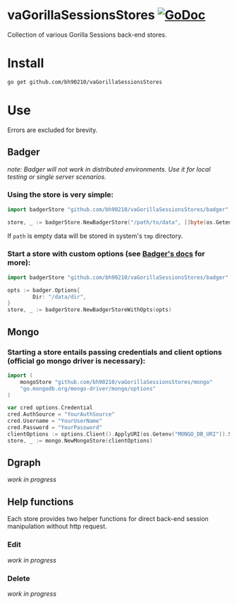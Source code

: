 # vaGorillaSessionsStores [![GoDoc](https://godoc.org/github.com/bh90210/va-gorilla-sessions-store?status.svg)](https://godoc.org/github.com/bh90210/va-gorilla-sessions-store)
Collection of various Gorilla Sessions back-end stores.

# Install

```bash
go get github.com/bh90210/vaGorillaSessionsStores
```

# Use
Errors are excluded for brevity.

## Badger
_note: Badger will not work in distributed environments. Use it for local testing or single server scenarios._

### Using the store is very simple:
```go
import badgerStore "github.com/bh90210/vaGorillaSessionsStores/badger"

store, _ := badgerStore.NewBadgerStore("/path/to/data", []byte(os.Getenv("SESSION_KEY")))
```
If `path` is empty data will be stored in system's `tmp` directory.

### Start a store with custom options (see [Badger's docs](https://dgraph.io/docs/badger) for more):
```go
import badgerStore "github.com/bh90210/vaGorillaSessionsStores/badger"

opts := badger.Options{
		Dir: "/data/dir",
}
store, _ := badgerStore.NewBadgerStoreWithOpts(opts)
```

## Mongo

### Starting a store entails passing credentials and client options (official go mongo driver is necessary):
```go
import (
	mongoStore "github.com/bh90210/vaGorillaSessionsStores/mongo"
	"go.mongodb.org/mongo-driver/mongo/options"
)

var cred options.Credential
cred.AuthSource = "YourAuthSource"
cred.Username = "YourUserName"
cred.Password = "YourPassword"
clientOptions := options.Client().ApplyURI(os.Getenv("MONGO_DB_URI")).SetAuth(cred)
store, _ := mongo.NewMongoStore(clientOptions)
```

## Dgraph
_work in progress_

## Help functions
Each store provides two helper functions for direct back-end session manipulation without http request. 

### Edit
_work in progress_

### Delete 
_work in progress_
